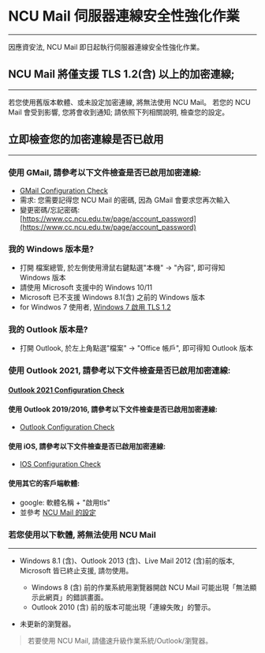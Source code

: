 # NCU Mail 伺服器連線安全性強化作業
---
因應資安法, NCU Mail 即日起執行伺服器連線安全性強化作業。

## **NCU Mail 將僅支援 TLS 1.2(含) 以上的加密連線;**
---
若您使用舊版本軟體、或未設定加密連線, 將無法使用 NCU Mail。
若您的 NCU Mail 會受到影響, 您將會收到通知; 
請依照下列相關說明, 檢查您的設定。

## 立即檢查您的加密連線是否已啟用
---
### 使用 GMail, 請參考以下文件檢查是否已啟用加密連線:
- [GMail Configuration Check ](/articles/events/gmailtls.md)
- 需求: 您需要記得您 NCU Mail 的密碼, 因為 GMail 會要求您再次輸入
- 變更密碼/忘記密碼: [https://www.cc.ncu.edu.tw/page/account_password](https://www.cc.ncu.edu.tw/page/account_password)

### 我的 Windows 版本是?
- 打開 檔案總管, 於左側使用滑鼠右鍵點選"本機" -> "內容", 即可得知 Windows 版本
- 請使用 Microsoft 支援中的 Windows 10/11
- Microsoft 已不支援 Windows 8.1(含) 之前的 Windows 版本
- for Windwos 7 使用者, [Windows 7 啟用 TLS 1.2](/articles/events/win7tlsv12.md)

### 我的 Outlook 版本是?
- 打開 Outlook, 於左上角點選"檔案" -> "Office 帳戶", 即可得知 Outlook 版本

### 使用 Outlook 2021, 請參考以下文件檢查是否已啟用加密連線:
#### [Outlook 2021 Configuration Check](/aiticles/events/outlook2021tls.md)

#### 使用 Outlook 2019/2016, 請參考以下文件檢查是否已啟用加密連線:
  - [Outlook Configuration Check](/aiticles/events/outlook2019tls.md)

#### 使用 iOS, 請參考以下文件檢查是否已啟用加密連線:
  - [IOS Configuration Check](/articles/events/iostls.md)

#### 使用其它的客戶端軟體:
- google: 軟體名稱 + "啟用tls"
- 並參考 [NCU Mail 的設定](/articles/config.md)


### 若您使用以下軟體, 將無法使用 NCU Mail
---
- Windows 8.1 (含)、Outlook 2013 (含)、Live Mail 2012 (含)前的版本, Microsoft 皆已終止支援, 請勿使用。
  - Windows 8 (含) 前的作業系統用瀏覽器開啟 NCU Mail 可能出現「無法顯示此網頁」的錯誤畫面。
  - Outlook 2010 (含) 前的版本可能出現「連線失敗」的警示。

- 未更新的瀏覽器。

> 若要使用 NCU Mail, 請儘速升級作業系統/Outlook/瀏覽器。
